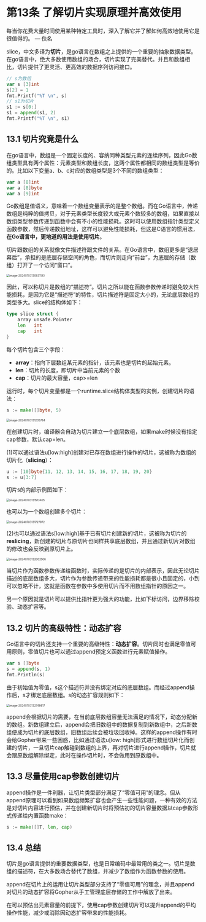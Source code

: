 # 第13条 了解切片实现原理并高效使用

每当你花费大量时间使用某种特定工具时，深入了解它并了解如何高效地使用它是很值得的。 — 佚名

slice，中文多译为**切片**，是go语言在数组之上提供的一个重要的抽象数据类型。在go语言中，绝大多数使用数组的场合，切片实现了完美替代。并且和数组相比，切片提供了更灵活、更高效的数据序列访问接口。

```go
// s为数组
var s [3]int
s[2] = 1
fmt.Printf("%T \n", s)
// s1为切片
s1 := s[0:]
s1 = append(s1, 2)
fmt.Printf("%T \n", s1)
```

## 13.1 切片究竟是什么

在go语言中，数组是一个固定长度的、容纳同种类型元素的连续序列，因此Go数组类型具有两个属性：元素类型和数组长度，这两个属性都相同的数组类型是等价的。比如以下变量a、b、c对应的数组类型是3个不同的数组类型：

```go
var a [8]int
var a [8]byte
var a [9]int
```

Go数组是值语义，意味着一个数组变量表示的是整个数组。而在Go语言中，传递数组是纯粹的值拷贝，对于元素类型长度较大或元素个数较多的数组，如果直接以数组类型参数传递到函数中会有不小的性能损耗。这时可以使用数组指针类型定义函数参数，然后传递数组地址，这样可以避免性能损耗，但这是C语言的惯用法，**在Go语言中，更地道的用法是使用切片**。

切片跟数组的关系就像文件描述符跟文件的关系。在Go语言中，数组更多是“退居幕后”，承担的是底层存储空间的角色，而切片则走向“前台”，为底层的存储（数组）打开了一个访问“窗口”。

<img src="13.了解切片实现原理并高效使用/images/image-20240703130631133.png" alt="image-20240703130631133" style="zoom:50%;" />

因此，可以称切片是数组的“描述符”。切片之所以能在函数参数传递时避免较大性能损耗，是因为它是“描述符”的特性，切片描述符是固定大小的，无论底层数组的类型多大。slice的结构体如下：

```go
type slice struct {
	array unsafe.Pointer
	len   int
	cap   int
}
```

每个切片包含三个字段：

- **array**：指向下层数组某元素的指针，该元素也是切片的起始元素。
- **len**：切片的长度，即切片中当前元素的个数
- **cap**：切片的最大容量，cap>=len

运行时，每个切片变量都是一个runtime.slice结构体类型的实例，创建切片的语法：

```go
s := make([]byte, 5)
```

<img src="13.了解切片实现原理并高效使用/images/image-20240703131205784.png" alt="image-20240703131205784" style="zoom:50%;" />

在创建切片时，编译器会自动为切片建立一个底层数组，如果make时候没有指定cap参数，默认cap=len。

(1)可以通过语法u[low:high]创建对已存在数组进行操作的切片，这被称为数组的切片化（**slicing**）：

```go
u := [10]byte{11, 12, 13, 14, 15, 16, 17, 18, 19, 20}
s := u[3:7]
```

切片s的内部示例图如下：

<img src="13.了解切片实现原理并高效使用/images/image-20240703131513405.png" alt="image-20240703131513405" style="zoom:50%;" />

也可以为一个数组创建多个切片：

<img src="13.了解切片实现原理并高效使用/images/image-20240703131727972.png" alt="image-20240703131727972" style="zoom:50%;" />

(2)也可以通过语法s[low:high]基于已有切片创建新的切片，这被称为切片的**reslicing**，新创建的切片与原切片也同样共享底层数组，并且通过新切片对数组的修改也会反映到原切片上。

<img src="13.了解切片实现原理并高效使用/images/image-20240703132002506.png" alt="image-20240703132002506" style="zoom:50%;" />

当切片作为函数参数传递给函数时，实际传递的是切片的内部表示，因此无论切片描述的底层数组多大，切片作为参数传递带来的性能损耗都是很小且固定的，小到可以忽略不计，这就是函数在参数中多使用切片而不用数组指针的原因之一。

另一个原因就是切片可以提供比指针更为强大的功能，比如下标访问，边界移除校验、动态扩容等。

## 13.2 切片的高级特性：动态扩容

Go语言中的切片还支持一个重要的高级特性：**动态扩容**。切片同时也满足零值可用原则，零值切片也可以通过append预定义函数进行元素赋值操作。

```go
var s []byte
s = append(s, 1)
fmt.Println(s)
```

由于初始值为零值，s这个描述符并没有绑定对应的底层数组。而经过append操作后，s才绑定底层数组。s的动态扩容规则如下：

<img src="13.了解切片实现原理并高效使用/images/image-20240703132746617.png" alt="image-20240703132746617" style="zoom:50%;" />

append会根据切片的需要，在当前底层数组容量无法满足的情况下，动态分配新的数组。新数组建立后，append会把旧数组中的数据复制到新数组中，之后新数组便成为切片的底层数组，旧数组后续会被垃圾回收掉。这样的append操作有时会给Gopher带来一些困惑，比如通过语法u[low: high]形式进行数组切片化而创建的切片，一旦切片cap触碰到数组的上界，再对切片进行append操作，切片就会跟原数组解除绑定，此时在操作切片时，不会做用到原数组中。

## 13.3 尽量使用cap参数创建切片

append操作是一件利器，让切片类型部分满足了“零值可用”的理念。但从append原理可以看到如果数组频繁扩容也会产生一些性能问题，一种有效的方法是对切片内容进行预估，并在创建新切片时将预估初的切片容量数据以cap参数形式传递给内置函数make：

```go
s := make([]T, len, cap)
```

## 13.4 总结

切片是go语言提供的重要数据类型，也是日常编码中最常用的类之一。切片是数组的描述符，在大多数场合替代了数组，并减少了数组作为函数参数的使用。

append在切片上的运用让切片类型部分支持了“零值可用”的理念，并且append对切片的动态扩容将Gopher从手工管理底层存储的工作中解放了出来。

在可以预估出元素容量的前提下，使用cap参数创建切片可以提升append的平均操作性能，减少或消除因动态扩容带来的性能损耗。